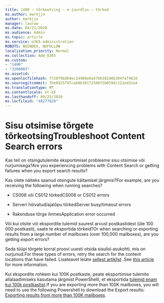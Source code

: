 ```yaml
---
title: 1490 – tõrkeotsing – e-juurdlus – tõrked
ms.author: markjjo
author: markjjo
manager: lauraw
ms.date: 04/21/2020
ms.audience: Admin
ms.topic: article
ms.service: o365-administration
ROBOTS: NOINDEX, NOFOLLOW
localization_priority: Normal
ms.collection: Adm_O365
ms.custom:
- "1490"
- "3200003"
ms.assetid: ''
ms.openlocfilehash: ff28f96d64ec14980e9a47b630246b394faf4610
ms.sourcegitcommit: fbe6925797cab0b38172386f1b059dc122e452a4
ms.translationtype: MT
ms.contentlocale: et-EE
ms.lasthandoff: 09/25/2020
ms.locfileid: "48277820"
---
```

# <a name="troubleshoot-content-search-errors"></a><span data-ttu-id="632e4-102">Sisu otsimise tõrgete tõrkeotsing</span><span class="sxs-lookup"><span data-stu-id="632e4-102">Troubleshoot Content Search errors</span></span>

<span data-ttu-id="632e4-103">Kas teil on otsingutulemite eksportimisel probleeme sisu otsimise või nurjumisega?</span><span class="sxs-lookup"><span data-stu-id="632e4-103">Are you experiencing problems with Content Search or getting failures when you export search results?</span></span>

<span data-ttu-id="632e4-104">Kas olete näiteks saanud otsingute käitamisel järgmisi?</span><span class="sxs-lookup"><span data-stu-id="632e4-104">For example, are you receiving the following when running searches?</span></span>

- <span data-ttu-id="632e4-105">CS008 või CS012 tõrked</span><span class="sxs-lookup"><span data-stu-id="632e4-105">CS008 or CS012 errors</span></span>

- <span data-ttu-id="632e4-106">Serveri hõivatud/ajalõpu tõrked</span><span class="sxs-lookup"><span data-stu-id="632e4-106">Server busy/timeout errors</span></span>

- <span data-ttu-id="632e4-107">Rakenduse tõrge ilmnes</span><span class="sxs-lookup"><span data-stu-id="632e4-107">Application error occurred</span></span>

<span data-ttu-id="632e4-108">Või kui otsite või ekspordite tulemid suurest arvust postkastidest (üle 100 000 postkasti), saate te eksportida tõrkeid?</span><span class="sxs-lookup"><span data-stu-id="632e4-108">Or when searching or exporting results from a large number of mailboxes (over 100,000 mailboxes), are you getting export errors?</span></span>

<span data-ttu-id="632e4-109">Seda tüüpi tõrgete korral proovi uuesti otsida sisulisi asukohti, mis on nurjunud.</span><span class="sxs-lookup"><span data-stu-id="632e4-109">For these types of errors, retry the search for the content locations that have failed.</span></span> <span data-ttu-id="632e4-110">Lisateavet leiate  [sellest artiklist](https://docs.microsoft.com/microsoft-365/compliance/retry-failed-content-search) .</span><span class="sxs-lookup"><span data-stu-id="632e4-110">See  [this article](https://docs.microsoft.com/microsoft-365/compliance/retry-failed-content-search) for more information.</span></span>

<span data-ttu-id="632e4-111">Kui ekspordite rohkem kui 100K postkaste, peate eksportimise tulemite allalaadimiseks kasutama järgmist PowerShelli, et eksportida  [tulemid enam kui 100k postkastist](https://docs.microsoft.com/microsoft-365/compliance/export-search-results?view=o365-worldwide%23exporting-results-from-more-than-100000-mailboxes).</span><span class="sxs-lookup"><span data-stu-id="632e4-111">If you are exporting more than 100K mailboxes, you will need to use the following Powershell to download the Export results:  [Exporting results from more than 100K mailboxes](https://docs.microsoft.com/microsoft-365/compliance/export-search-results?view=o365-worldwide%23exporting-results-from-more-than-100000-mailboxes).</span></span>
